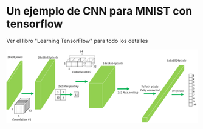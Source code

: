# Un ejemplo de CNN para MNIST con tensorflow

Ver el libro "Learning TensorFlow" para todo los detalles

![CNN](getfile.png "A first example of CNN")



